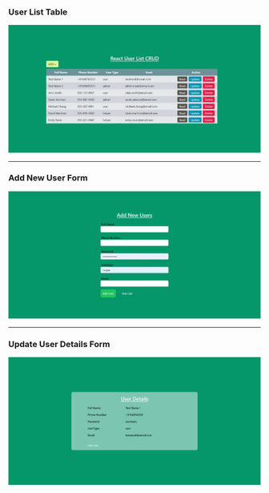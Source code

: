 <h3>User List Table</h2>


<img src="Images/1.jpeg">

<hr>
<h3>Add New User Form</h3>

<img src="Images/2.jpeg">

<hr>
<h3>Update User Details Form</h3>

<img src="Images/3.jpeg">
